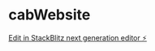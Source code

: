 # cabWebsite

[Edit in StackBlitz next generation editor ⚡️](https://stackblitz.com/~/github.com/lakshyabijarnia/cabWebsite)